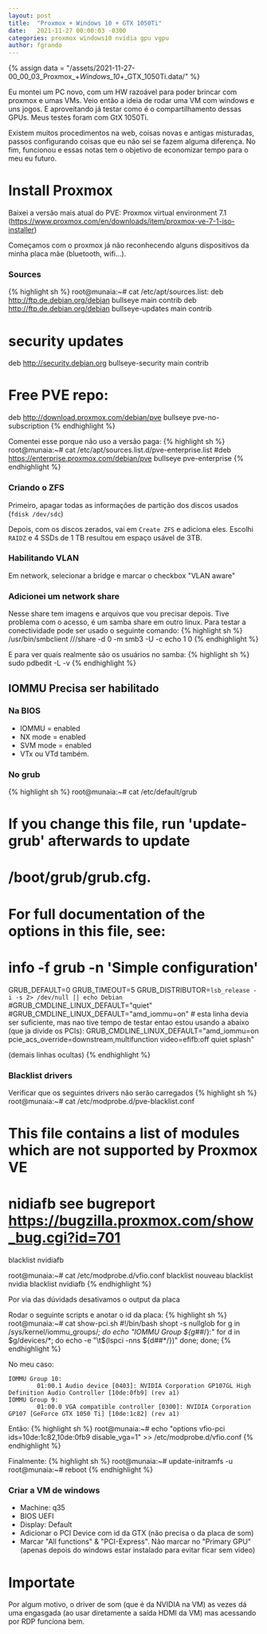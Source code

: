 ```yaml
---
layout: post
title:  "Proxmox + Windows 10 + GTX 1050Ti"
date:   2021-11-27 00:00:03 -0300
categories: proxmox windows10 nvidia gpu vgpu
author: fgrando
---
```

{% assign data = "/assets/2021-11-27-00_00_03_Proxmox_+_Windows_10_+_GTX_1050Ti.data/" %}

Eu montei um PC novo, com um HW razoável para poder brincar com proxmox e umas VMs. Veio então a ideia de rodar uma VM com windows e uns jogos. E aproveitando já testar como é o compartilhamento dessas GPUs. Meus testes foram com GtX 1050Ti.

Existem muitos procedimentos na web, coisas novas e antigas misturadas, passos configurando coisas que eu não sei se fazem alguma diferença. No fim, funcionou e essas notas tem o objetivo de economizar tempo para o meu eu futuro.




# Install Proxmox
Baixei a versão mais atual do PVE: Proxmox virtual environment 7.1 (https://www.proxmox.com/en/downloads/item/proxmox-ve-7-1-iso-installer)

Começamos com o proxmox já não reconhecendo alguns dispositivos da minha placa mãe (bluetooth, wifi...).




### Sources
{% highlight sh %}
root@munaia:~# cat /etc/apt/sources.list:
deb http://ftp.de.debian.org/debian bullseye main contrib
deb http://ftp.de.debian.org/debian bullseye-updates main contrib
# security updates
deb http://security.debian.org bullseye-security main contrib
# Free PVE repo:
deb http://download.proxmox.com/debian/pve bullseye pve-no-subscription
{% endhighlight %}

Comentei esse porque não uso a versão paga:
{% highlight sh %}
root@munaia:~# cat /etc/apt/sources.list.d/pve-enterprise.list
#deb https://enterprise.proxmox.com/debian/pve bullseye pve-enterprise
{% endhighlight %}




### Criando o ZFS
Primeiro, apagar todas as informações de partição dos discos usados (`fdisk /dev/sdc`)

Depois, com os discos zerados, vai em `Create ZFS` e adiciona eles. Escolhi `RAIDZ` e 4 SSDs de 1 TB resultou em espaço usável de 3TB.




### Habilitando VLAN
Em network, selecionar a bridge e marcar o checkbox "VLAN aware"




### Adicionei um network share
Nesse share tem imagens e arquivos que vou precisar depois.
Tive problema com o acesso, é um samba share em outro linux. Para testar a conectividade pode ser usado o seguinte comando:
{% highlight sh %}
/usr/bin/smbclient //<server>/share -d 0 -m smb3 -U <username> -c echo 1 0
{% endhighlight %}

E para ver quais realmente são os usuários no samba:
{% highlight sh %}
sudo pdbedit -L -v
{% endhighlight %}




## IOMMU Precisa ser habilitado
### Na BIOS
- IOMMU = enabled
- NX mode = enabled
- SVM mode = enabled
- VTx ou VTd também.

### No grub
{% highlight sh %}
root@munaia:~# cat /etc/default/grub
# If you change this file, run 'update-grub' afterwards to update
# /boot/grub/grub.cfg.
# For full documentation of the options in this file, see:
#   info -f grub -n 'Simple configuration'

GRUB_DEFAULT=0
GRUB_TIMEOUT=5
GRUB_DISTRIBUTOR=`lsb_release -i -s 2> /dev/null || echo Debian`
#GRUB_CMDLINE_LINUX_DEFAULT="quiet"
#GRUB_CMDLINE_LINUX_DEFAULT="amd_iommu=on" # esta linha devia ser suficiente, mas nao tive tempo de testar entao estou usando a abaixo (que ja divide os PCIs):
GRUB_CMDLINE_LINUX_DEFAULT="amd_iommu=on pcie_acs_override=downstream,multifunction video=efifb:off quiet splash"

(demais linhas ocultas)
{% endhighlight %}

### Blacklist drivers
Verificar que os seguintes drivers não serão carregados
{% highlight sh %}
root@munaia:~# cat /etc/modprobe.d/pve-blacklist.conf
# This file contains a list of modules which are not supported by Proxmox VE

# nidiafb see bugreport https://bugzilla.proxmox.com/show_bug.cgi?id=701
blacklist nvidiafb

root@munaia:~# cat /etc/modprobe.d/vfio.conf
blacklist nouveau
blacklist nvidia
blacklist nvidiafb
{% endhighlight %}

Por via das dúvidads desativamos o output da placa

Rodar o seguinte scripts e anotar o id da placa:
{% highlight sh %}
root@munaia:~# cat show-pci.sh
#!/bin/bash
shopt -s nullglob
for g in /sys/kernel/iommu_groups/*; do
    echo "IOMMU Group ${g##*/}:"
    for d in $g/devices/*; do
        echo -e "\t$(lspci -nns ${d##*/})"
    done;
done;
{% endhighlight %}

No meu caso:
```
IOMMU Group 10:
        01:00.1 Audio device [0403]: NVIDIA Corporation GP107GL High Definition Audio Controller [10de:0fb9] (rev a1)
IOMMU Group 9:
        01:00.0 VGA compatible controller [0300]: NVIDIA Corporation GP107 [GeForce GTX 1050 Ti] [10de:1c82] (rev a1)
```

Então:
{% highlight sh %}
root@munaia:~# echo "options vfio-pci ids=10de:1c82,10de:0fb9 disable_vga=1" >> /etc/modprobe.d/vfio.conf
{% endhighlight %}

Finalmente:
{% highlight sh %}
root@munaia:~# update-initramfs -u
root@munaia:~# reboot
{% endhighlight %}

### Criar a VM de windows
- Machine: q35
- BIOS UEFI
- Display: Default
- Adicionar o PCI Device com id da GTX (não precisa o da placa de som)
- Marcar "All functions" & "PCI-Express". Não marcar no "Primary GPU" (apenas depois do windows estar instalado para evitar ficar sem video)

# Importate
Por algum motivo, o driver de som (que é da NVIDIA na VM) as vezes dá uma engasgada (ao usar diretamente a saída HDMI da VM) mas acessando por RDP funciona bem.

